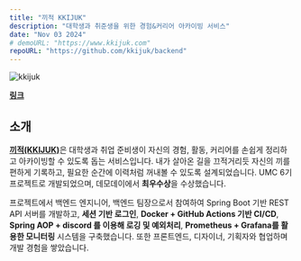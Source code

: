 ```yaml
---
title: "끼적 KKIJUK"
description: "대학생과 취준생을 위한 경험&커리어 아카이빙 서비스"
date: "Nov 03 2024"
# demoURL: "https://www.kkijuk.com"
repoURL: "https://github.com/kkijuk/backend"
---
```


![kkijuk](/kkijuk.png)

[**링크**](https://www.kkijuk.com)

## 소개

[**끼적(KKIJUK)**](https://www.kkijuk.com)은 대학생과 취업 준비생이 자신의 경험, 활동, 커리어를 손쉽게 정리하고 아카이빙할 수 있도록 돕는 서비스입니다. 내가 살아온 길을 끄적거리듯 자신의 끼를 편하게 기록하고, 필요한 순간에 이력처럼 꺼내볼 수 있도록 설계되었습니다. UMC 6기 프로젝트로 개발되었으며, 데모데이에서 **최우수상**을 수상했습니다.

프로젝트에서 백엔드 엔지니어, 백엔드 팀장으로서 참여하여 Spring Boot 기반 REST API 서버를 개발하고, **세션 기반 로그인**, **Docker + GitHub Actions 기반 CI/CD**, **Spring AOP + discord 를 이용해 로깅 및 예외처리**, **Prometheus + Grafana를 활용한 모니터링** 시스템을 구축했습니다. 또한 프론트엔드, 디자이너, 기획자와 협업하며 개발 경험을 쌓았습니다.
